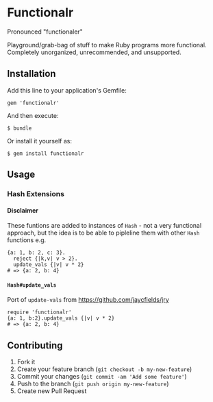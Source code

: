 # Functionalr

Pronounced "functionaler"

Playground/grab-bag of stuff to make Ruby programs more functional. Completely
unorganized, unrecommended, and unsupported.

## Installation

Add this line to your application's Gemfile:

    gem 'functionalr'

And then execute:

    $ bundle

Or install it yourself as:

    $ gem install functionalr

## Usage

### Hash Extensions

#### Disclaimer

These funtions are added to instances of `Hash` - not a very functional approach,
but the idea is to be able to pipleline them with other `Hash` functions e.g.

    {a: 1, b: 2, c: 3}.
      reject {|k,v| v > 2}.
      update_vals {|v| v * 2}
    # => {a: 2, b: 4}

#### `Hash#update_vals`

Port of `update-vals` from https://github.com/jaycfields/jry

    require 'functionalr'
    {a: 1, b:2}.update_vals {|v| v * 2}
    # => {a: 2, b: 4}

## Contributing

1. Fork it
2. Create your feature branch (`git checkout -b my-new-feature`)
3. Commit your changes (`git commit -am 'Add some feature'`)
4. Push to the branch (`git push origin my-new-feature`)
5. Create new Pull Request
